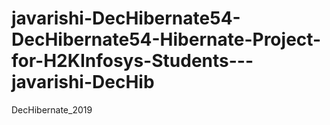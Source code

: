 # javarishi-DecHibernate54-DecHibernate54-Hibernate-Project-for-H2KInfosys-Students---javarishi-DecHib
DecHibernate_2019

